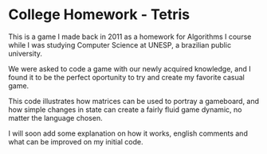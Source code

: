 # College Homework - Tetris

This is a game I made back in 2011 as a homework for Algorithms I course while I was studying Computer Science at UNESP, a brazilian public university.

We were asked to code a game with our newly acquired knowledge, and I found it to be the perfect oportunity to try and create my favorite casual game. 

This code illustrates how matrices can be used to portray a gameboard, and how simple changes in state can create a fairly fluid game dynamic, no matter the language chosen.

I will soon add some explanation on how it works, english comments and what can be improved on my initial code.
